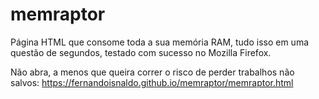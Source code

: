 # memraptor
Página HTML que consome toda a sua memória RAM, tudo isso em uma questão de segundos, testado com sucesso no Mozilla Firefox.

Não abra, a menos que queira correr o risco de perder trabalhos não salvos:
https://fernandoisnaldo.github.io/memraptor/memraptor.html
